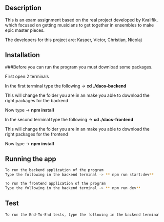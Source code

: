 ## Description

This is an exam assignment based on the real project developed by Kvalifik, which focused on getting musicians to get together in ensembles to make epic master pieces.

The developers for this project are: Kasper, Victor, Christian, Nicolaj


## Installation

###Before you can run the program you must download some packages.

First open 2 terminals

In the first terminal type the following -> **cd ./daos-backend**

This will change the folder you are in an make you able to download the right packages for the backend

Now type -> **npm install**

In the second terminal type the following -> **cd ./daos-frontend**

This will change the folder you are in an make you able to download the right packages for the frontend

Now type -> **npm install**

## Running the app

```bash
To run the backend application of the program
Type the following in the backend terminal -> ** npm run start:dev**

To run the frontend application of the program
Type the following in the backend terminal -> ** npm run dev**
```

## Test

```bash
To run the End-To-End tests, type the following in the backend terminal -> **npm run test:e2e**
```
